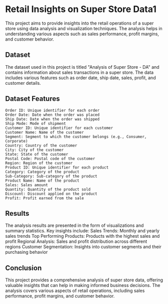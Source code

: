 # Retail Insights on Super Store Data1

This project aims to provide insights into the retail operations of a super store using data analysis and visualization techniques. The analysis helps in understanding various aspects such as sales performance, profit margins, and customer behavior.

## Dataset

The dataset used in this project is titled "Analysis of Super Store - DA" and contains information about sales transactions in a super store. The data includes various features such as order date, ship date, sales, profit, and customer details.

## Dataset Features

	Order ID: Unique identifier for each order
	Order Date: Date when the order was placed
	Ship Date: Date when the order was shipped
	Ship Mode: Mode of shipment
	Customer ID: Unique identifier for each customer
	Customer Name: Name of the customer
	Segment: Segment to which the customer belongs (e.g., Consumer, Corporate)
	Country: Country of the customer
	City: City of the customer
	State: State of the customer
	Postal Code: Postal code of the customer
	Region: Region of the customer
	Product ID: Unique identifier for each product
	Category: Category of the product
	Sub-Category: Sub-category of the product
	Product Name: Name of the product
	Sales: Sales amount
	Quantity: Quantity of the product sold
	Discount: Discount applied on the product
	Profit: Profit earned from the sale

 ## Results

 The analysis results are presented in the form of visualizations and summary statistics. Key insights include:
	Sales Trends: Monthly and yearly sales trends
	Top Performing Products: Products with the highest sales and profit
	Regional Analysis: Sales and profit distribution across different regions
 	Customer Segmentation: Insights into customer segments and their purchasing behavior

 ## Conclusion

This project provides a comprehensive analysis of super store data, offering valuable insights that can help in making informed business decisions. The analysis covers various aspects of retail operations, including sales performance, profit margins, and customer behavior.
